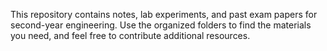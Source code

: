 This repository contains notes, lab experiments, and past exam papers for second-year engineering. Use the organized folders to find the materials you need, and feel free to contribute additional resources.
